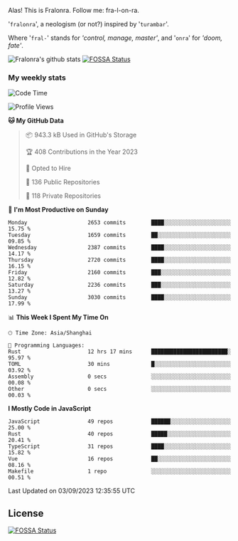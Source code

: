 Alas! This is Fralonra. Follow me: fra-l-on-ra.

'`fralonra`', a neologism (or not?) inspired by '`turambar`'.

Where '`fral-`' stands for *'control, manage, master'*, and '`onra`' for *'doom, fate'*.

![Fralonra's github stats](https://github-readme-stats.vercel.app/api?username=fralonra)
[![FOSSA Status](https://app.fossa.com/api/projects/git%2Bgithub.com%2Ffralonra%2Ffralonra.svg?type=shield)](https://app.fossa.com/projects/git%2Bgithub.com%2Ffralonra%2Ffralonra?ref=badge_shield)

### My weekly stats

<!--START_SECTION:waka-->
![Code Time](http://img.shields.io/badge/Code%20Time-3%2C960%20hrs%2040%20mins-blue)

![Profile Views](http://img.shields.io/badge/Profile%20Views-0-blue)

**🐱 My GitHub Data** 

> 📦 943.3 kB Used in GitHub's Storage 
 > 
> 🏆 408 Contributions in the Year 2023
 > 
> 💼 Opted to Hire
 > 
> 📜 136 Public Repositories 
 > 
> 🔑 118 Private Repositories 
 > 
📅 **I'm Most Productive on Sunday** 

```text
Monday                   2653 commits        ████░░░░░░░░░░░░░░░░░░░░░   15.75 % 
Tuesday                  1659 commits        ██░░░░░░░░░░░░░░░░░░░░░░░   09.85 % 
Wednesday                2387 commits        ████░░░░░░░░░░░░░░░░░░░░░   14.17 % 
Thursday                 2720 commits        ████░░░░░░░░░░░░░░░░░░░░░   16.15 % 
Friday                   2160 commits        ███░░░░░░░░░░░░░░░░░░░░░░   12.82 % 
Saturday                 2236 commits        ███░░░░░░░░░░░░░░░░░░░░░░   13.27 % 
Sunday                   3030 commits        ████░░░░░░░░░░░░░░░░░░░░░   17.99 % 
```


📊 **This Week I Spent My Time On** 

```text
🕑︎ Time Zone: Asia/Shanghai

💬 Programming Languages: 
Rust                     12 hrs 17 mins      ████████████████████████░   95.97 % 
TOML                     30 mins             █░░░░░░░░░░░░░░░░░░░░░░░░   03.92 % 
Assembly                 0 secs              ░░░░░░░░░░░░░░░░░░░░░░░░░   00.08 % 
Other                    0 secs              ░░░░░░░░░░░░░░░░░░░░░░░░░   00.03 % 
```

**I Mostly Code in JavaScript** 

```text
JavaScript               49 repos            ██████░░░░░░░░░░░░░░░░░░░   25.00 % 
Rust                     40 repos            █████░░░░░░░░░░░░░░░░░░░░   20.41 % 
TypeScript               31 repos            ████░░░░░░░░░░░░░░░░░░░░░   15.82 % 
Vue                      16 repos            ██░░░░░░░░░░░░░░░░░░░░░░░   08.16 % 
Makefile                 1 repo              ░░░░░░░░░░░░░░░░░░░░░░░░░   00.51 % 
```




 Last Updated on 03/09/2023 12:35:55 UTC
<!--END_SECTION:waka-->

## License
[![FOSSA Status](https://app.fossa.com/api/projects/git%2Bgithub.com%2Ffralonra%2Ffralonra.svg?type=large)](https://app.fossa.com/projects/git%2Bgithub.com%2Ffralonra%2Ffralonra?ref=badge_large)